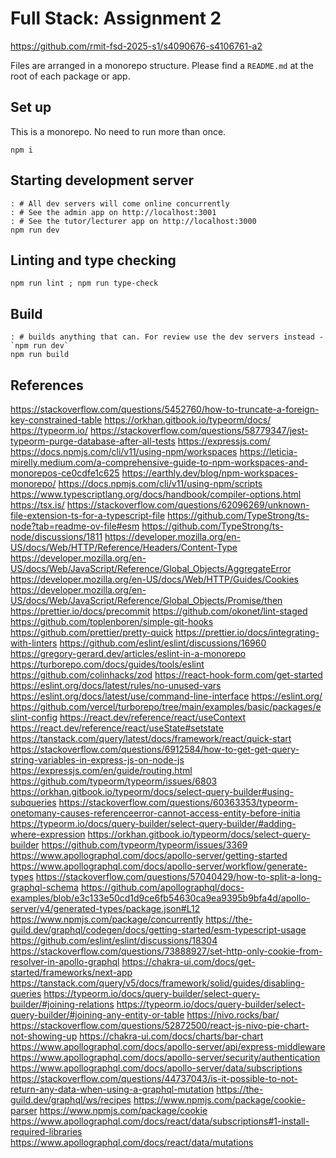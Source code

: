 # Full Stack: Assignment 2

https://github.com/rmit-fsd-2025-s1/s4090676-s4106761-a2

Files are arranged in a monorepo structure. Please find a `README.md` at the root of each package or app.

## Set up

This is a monorepo. No need to run more than once.

```shell
npm i
```

## Starting development server

```shell
: # All dev servers will come online concurrently
: # See the admin app on http://localhost:3001
: # See the tutor/lecturer app on http://localhost:3000
npm run dev
```

## Linting and type checking

```shell
npm run lint ; npm run type-check
```

## Build

```shell
: # builds anything that can. For review use the dev servers instead - `npm run dev`
npm run build
```

## References

https://stackoverflow.com/questions/5452760/how-to-truncate-a-foreign-key-constrained-table
https://orkhan.gitbook.io/typeorm/docs/
https://typeorm.io/
https://stackoverflow.com/questions/58779347/jest-typeorm-purge-database-after-all-tests
https://expressjs.com/
https://docs.npmjs.com/cli/v11/using-npm/workspaces
https://leticia-mirelly.medium.com/a-comprehensive-guide-to-npm-workspaces-and-monorepos-ce0cdfe1c625
https://earthly.dev/blog/npm-workspaces-monorepo/
https://docs.npmjs.com/cli/v11/using-npm/scripts
https://www.typescriptlang.org/docs/handbook/compiler-options.html
https://tsx.is/
https://stackoverflow.com/questions/62096269/unknown-file-extension-ts-for-a-typescript-file
https://github.com/TypeStrong/ts-node?tab=readme-ov-file#esm
https://github.com/TypeStrong/ts-node/discussions/1811
https://developer.mozilla.org/en-US/docs/Web/HTTP/Reference/Headers/Content-Type
https://developer.mozilla.org/en-US/docs/Web/JavaScript/Reference/Global_Objects/AggregateError
https://developer.mozilla.org/en-US/docs/Web/HTTP/Guides/Cookies
https://developer.mozilla.org/en-US/docs/Web/JavaScript/Reference/Global_Objects/Promise/then
https://prettier.io/docs/precommit
https://github.com/okonet/lint-staged
https://github.com/toplenboren/simple-git-hooks
https://github.com/prettier/pretty-quick
https://prettier.io/docs/integrating-with-linters
https://github.com/eslint/eslint/discussions/16960
https://gregory-gerard.dev/articles/eslint-in-a-monorepo
https://turborepo.com/docs/guides/tools/eslint
https://github.com/colinhacks/zod
https://react-hook-form.com/get-started
https://eslint.org/docs/latest/rules/no-unused-vars
https://eslint.org/docs/latest/use/command-line-interface
https://eslint.org/
https://github.com/vercel/turborepo/tree/main/examples/basic/packages/eslint-config
https://react.dev/reference/react/useContext
https://react.dev/reference/react/useState#setstate
https://tanstack.com/query/latest/docs/framework/react/quick-start
https://stackoverflow.com/questions/6912584/how-to-get-get-query-string-variables-in-express-js-on-node-js
https://expressjs.com/en/guide/routing.html
https://github.com/typeorm/typeorm/issues/6803
https://orkhan.gitbook.io/typeorm/docs/select-query-builder#using-subqueries
https://stackoverflow.com/questions/60363353/typeorm-onetomany-causes-referenceerror-cannot-access-entity-before-initia
https://typeorm.io/docs/query-builder/select-query-builder/#adding-where-expression
https://orkhan.gitbook.io/typeorm/docs/select-query-builder
https://github.com/typeorm/typeorm/issues/3369
https://www.apollographql.com/docs/apollo-server/getting-started
https://www.apollographql.com/docs/apollo-server/workflow/generate-types
https://stackoverflow.com/questions/57040429/how-to-split-a-long-graphql-schema
https://github.com/apollographql/docs-examples/blob/e3c133e50cd1d9ce6fb54630ca9ea9395b9bfa4d/apollo-server/v4/generated-types/package.json#L12
https://www.npmjs.com/package/concurrently
https://the-guild.dev/graphql/codegen/docs/getting-started/esm-typescript-usage
https://github.com/eslint/eslint/discussions/18304
https://stackoverflow.com/questions/73888927/set-http-only-cookie-from-resolver-in-apollo-graphql
https://chakra-ui.com/docs/get-started/frameworks/next-app
https://tanstack.com/query/v5/docs/framework/solid/guides/disabling-queries
https://typeorm.io/docs/query-builder/select-query-builder/#joining-relations
https://typeorm.io/docs/query-builder/select-query-builder/#joining-any-entity-or-table
https://nivo.rocks/bar/
https://stackoverflow.com/questions/52872500/react-js-nivo-pie-chart-not-showing-up
https://chakra-ui.com/docs/charts/bar-chart
https://www.apollographql.com/docs/apollo-server/api/express-middleware
https://www.apollographql.com/docs/apollo-server/security/authentication
https://www.apollographql.com/docs/apollo-server/data/subscriptions
https://stackoverflow.com/questions/44737043/is-it-possible-to-not-return-any-data-when-using-a-graphql-mutation
https://the-guild.dev/graphql/ws/recipes
https://www.npmjs.com/package/cookie-parser
https://www.npmjs.com/package/cookie
https://www.apollographql.com/docs/react/data/subscriptions#1-install-required-libraries
https://www.apollographql.com/docs/react/data/mutations
